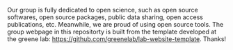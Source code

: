 Our group is fully dedicated to open science, such as open source softwares, open source packages, public data sharing, open access publications, etc. Meanwhile, we are proud of using open source tools. The group webpage in this repositorty is built from the template developed at the greene lab: https://github.com/greenelab/lab-website-template. Thanks!